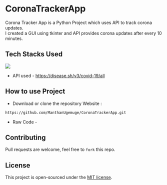 # CoronaTrackerApp
Corona Tracker App is a Python Project which uses API to track corona updates. </br>
I created a GUI using tkinter and API provides corona updates after every 10 minutes.


## Tech Stacks Used
<a target="_blank" href="https://www.python.org/"><img src="https://img.shields.io/badge/Python-14354C?style=for-the-badge&logo=python&logoColor=white"></img></a>

- API used - https://disease.sh/v3/covid-19/all

## How to use Project

- Download or clone the repository Website : 
```
https://github.com/ManthanUgemuge/CoronaTrackerApp.git
```
- Raw Code -
## Contributing
Pull requests are welcome, feel free to ```fork``` this repo.

## License
This project is open-sourced under the [MIT license]().
